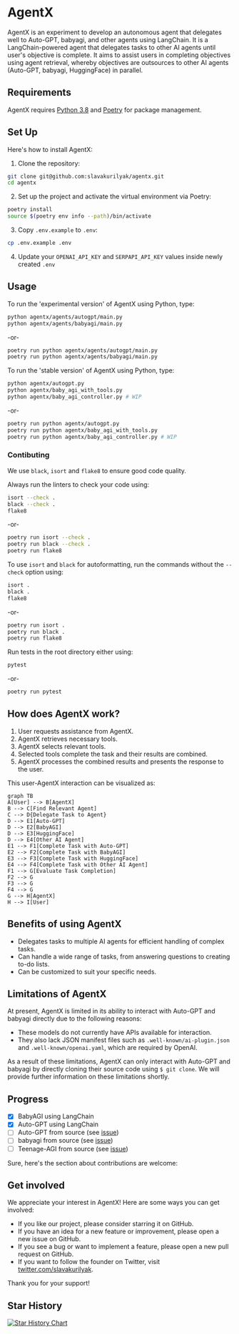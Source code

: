 # AgentX

AgentX is an experiment to develop an autonomous agent that delegates well to Auto-GPT, babyagi, and other agents using LangChain. It is a LangChain-powered agent that delegates tasks to other AI agents until user's objective is complete. It aims to assist users in completing objectives using agent retrieval, whereby objectives are outsources to other AI agents (Auto-GPT, babyagi, HuggingFace) in parallel.

## Requirements

AgentX requires [Python 3.8](https://www.python.org/downloads/) and [Poetry](https://python-poetry.org/docs/#installation) for package management. 

## Set Up

Here's how to install AgentX:

1. Clone the repository:

```bash
git clone git@github.com:slavakurilyak/agentx.git
cd agentx
```
2. Set up the project and activate the virtual environment via Poetry:

```bash
poetry install
source $(poetry env info --path)/bin/activate
```

3. Copy `.env.example` to `.env`:

```bash
cp .env.example .env
```

4. Update your `OPENAI_API_KEY` and `SERPAPI_API_KEY` values inside newly created `.env`

## Usage

To run the 'experimental version' of AgentX using Python, type:

```bash
python agentx/agents/autogpt/main.py
python agentx/agents/babyagi/main.py
```

-or-

```bash
poetry run python agentx/agents/autogpt/main.py
poetry run python agentx/agents/babyagi/main.py
```

To run the 'stable version' of AgentX using Python, type:

```bash
python agentx/autogpt.py
python agentx/baby_agi_with_tools.py
python agentx/baby_agi_controller.py # WIP
```

-or-

```bash
poetry run python agentx/autogpt.py
poetry run python agentx/baby_agi_with_tools.py
poetry run python agentx/baby_agi_controller.py # WIP

```

### Contibuting

We use `black`, `isort` and `flake8` to ensure good code quality.

Always run the linters to check your code using:

```bash
isort --check .
black --check .
flake8
```

-or-

```bash
poetry run isort --check .
poetry run black --check .
poetry run flake8
```

To use `isort` and `black` for autoformatting, run the commands without the `--check` option using:

```bash
isort .
black .
flake8
```

-or-

```bash
poetry run isort .
poetry run black .
poetry run flake8
```

Run tests in the root directory either using:

```bash
pytest
```

-or-

```bash
poetry run pytest
```

## How does AgentX work?

1. User requests assistance from AgentX.
2. AgentX retrieves necessary tools.
3. AgentX selects relevant tools.
4. Selected tools complete the task and their results are combined.
5. AgentX processes the combined results and presents the response to the user.

This user-AgentX interaction can be visualized as:

```mermaid
graph TB
A[User] --> B[AgentX]
B --> C[Find Relevant Agent]
C --> D{Delegate Task to Agent}
D --> E1[Auto-GPT]
D --> E2[BabyAGI]
D --> E3[HuggingFace]
D --> E4[Other AI Agent]
E1 --> F1[Complete Task with Auto-GPT]
E2 --> F2[Complete Task with BabyAGI]
E3 --> F3[Complete Task with HuggingFace]
E4 --> F4[Complete Task with Other AI Agent]
F1 --> G[Evaluate Task Completion]
F2 --> G
F3 --> G
F4 --> G
G --> H[AgentX]
H --> I[User]
```

## Benefits of using AgentX

-  Delegates tasks to multiple AI agents for efficient handling of complex tasks.
-  Can handle a wide range of tasks, from answering questions to creating to-do lists.
-  Can be customized to suit your specific needs.

## Limitations of AgentX

At present, AgentX is limited in its ability to interact with Auto-GPT and babyagi directly due to the following reasons:

-  These models do not currently have APIs available for interaction.
-  They also lack JSON manifest files such as `.well-known/ai-plugin.json` and `.well-known/openai.yaml`, which are required by OpenAI.

As a result of these limitations, AgentX can only interact with Auto-GPT and babyagi by directly cloning their source code using `$ git clone`. We will provide further information on these limitations shortly.

## Progress

- [x] BabyAGI using LangChain
- [x] Auto-GPT using LangChain
- [ ] Auto-GPT from source (see [issue](https://github.com/slavakurilyak/agentx/issues/1))
- [ ] babyagi from source (see [issue](https://github.com/slavakurilyak/agentx/issues/2))
- [ ] Teenage-AGI from source (see [issue](https://github.com/slavakurilyak/agentx/issues/3))

Sure, here's the section about contributions are welcome:

## Get involved

We appreciate your interest in AgentX! Here are some ways you can get involved:

-   If you like our project, please consider starring it on GitHub.
-   If you have an idea for a new feature or improvement, please open a new issue on GitHub.
-   If you see a bug or want to implement a feature, please open a new pull request on GitHub.
-   If you want to follow the founder on Twitter, visit [twitter.com/slavakurilyak](https://twitter.com/slavakurilyak).

Thank you for your support!

## Star History

[![Star History Chart](https://api.star-history.com/svg?repos=slavakurilyak/AgentX&type=Date)](https://star-history.com/#slavakurilyak/AgentX&Date)
